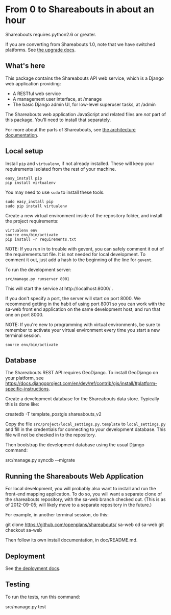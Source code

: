 From 0 to Shareabouts in about an hour
======================================
Shareabouts requires python2.6 or greater.

If you are converting from Shareabouts 1.0, note that
we have switched platforms. See [the upgrade docs](UPGRADE.md).


What's here
------------

This package contains the Shareabouts API web service,
which is a Django web application providing:

* A RESTful web service
* A management user interface, at /manage
* The basic Django admin UI, for low-level superuser tasks, at /admin

The Shareabouts web application JavaScript and related files are
*not* part of this package. You'll need to install that separately.

For more about the parts of Shareabouts,
see [the architecture documentation](ARCHITECTURE.md).


Local setup
------------

Install `pip` and `virtualenv`, if not already installed.  These will keep your
requirements isolated from the rest of your machine.

    easy_install pip
    pip install virtualenv

You may need to use `sudo` to install these tools.

    sudo easy_install pip
    sudo pip install virtualenv

Create a new virtual environment inside of the repository folder, and install
the project requirements:

    virtualenv env
    source env/bin/activate
    pip install -r requirements.txt

NOTE: If you run in to trouble with gevent, you can safely comment it out of
the requirements.txt file.  It is not needed for local development.  To comment
it out, just add a hash to the beginning of the line for `gevent`.

To run the development server:

    src/manage.py runserver 8001

This will start the service at http://localhost:8000/ .

If you don't specify a port, the server will start on port 8000.
We recommend getting in the habit of using port 8001 so you can
work with the sa-web front end application on the same development
host, and run that one on port 8000.

NOTE: If you're new to programming with virtual environments, be sure to remember
to activate your virtual environment every time you start a new terminal session.

    source env/bin/activate

Database
--------

The Shareabouts REST API requires GeoDjango.  To install GeoDjango on your
platform, see https://docs.djangoproject.com/en/dev/ref/contrib/gis/install/#platform-specific-instructions.

Create a development database for the Shareabouts data store.
Typically this is done like:

  createdb -T template_postgis shareabouts_v2

Copy the file
`src/project/local_settings.py.template` to `local_settings.py` and fill in the
credentials for connecting to your development database.  This file will not be
checked in to the repository.

Then bootstrap the development database using the usual Django command:

  src/manage.py syncdb --migrate


Running the Shareabouts Web Application
-----------------------------------------

For local development, you will probably also want to install and run the
front-end mapping application.  To do so, you will want a separate clone
of the shareabouts repository, with the sa-web branch checked out.
(This is as of 2012-09-05; will likely move to a separate repository
in the future.)

For example, in another terminal session, do this:

  git clone https://github.com/openplans/shareabouts/ sa-web
  cd sa-web
  git checkout sa-web

Then follow its own install documentation, in doc/README.md.


Deployment
-------------

See [the deployment docs](DEPLOY.md).


Testing
--------

To run the tests, run this command:

  src/manage.py test

